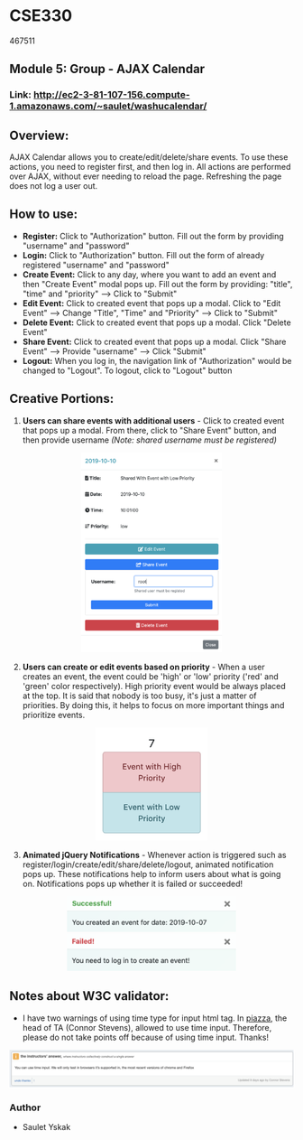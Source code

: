 # CSE330

467511

## Module 5: Group - AJAX Calendar

### Link: http://ec2-3-81-107-156.compute-1.amazonaws.com/~saulet/washucalendar/

## Overview:

AJAX Calendar allows you to create/edit/delete/share events. To use these actions, you need to register first, and then log in. All actions are performed over AJAX, without ever needing to reload the page. Refreshing the page does not log a user out.

## How to use:

-   **Register:** Click to "Authorization" button. Fill out the form by providing "username" and "password"
-   **Login:** Click to "Authorization" button. Fill out the form of already registered "username" and "password"
-   **Create Event:** Click to any day, where you want to add an event and then "Create Event" modal pops up. Fill out the form by providing: "title", "time" and "priority" --> Click to "Submit"
-   **Edit Event:** Click to created event that pops up a modal. Click to "Edit Event" --> Change "Title", "Time" and "Priority" --> Click to "Submit"
-   **Delete Event:** Click to created event that pops up a modal. Click "Delete Event"
-   **Share Event:** Click to created event that pops up a modal. Click "Share Event" --> Provide "username" --> Click "Submit"
-   **Logout:** When you log in, the navigation link of "Authorization" would be changed to "Logout". To logout, click to "Logout" button

## Creative Portions:

1. **Users can share events with additional users** - Click to created event that pops up a modal. From there, click to "Share Event" button, and then provide username _(Note: shared username must be registered)_

<p style="text-align: center;">
    <img src="img/screen2.png" width="250">
</p>

2. **Users can create or edit events based on priority** - When a user creates an event, the event could be 'high' or 'low' priority ('red' and 'green' color respectively). High priority event would be always placed at the top. It is said that nobody is too busy, it's just a matter of priorities. By doing this, it helps to focus on more important things and prioritize events.

<p style="text-align: center;">
    <img src="img/screen4.png" width="200">
</p>

3. **Animated jQuery Notifications** - Whenever action is triggered such as register/login/create/edit/share/delete/logout, animated notification pops up. These notifications help to inform users about what is going on. Notifications pops up whether it is failed or succeeded!

<p style="text-align: center;">
    <img src="img/screen5.png" width="300">
    <img src="img/screen6.png" width="300">
</p>

## Notes about W3C validator:

-   I have two warnings of using time type for input html tag. In [piazza](https://piazza.com/class/jzoo115n7oz3d6?cid=499), the head of TA (Connor Stevens), allowed to use time input. Therefore, please do not take points off because of using time input. Thanks!

<p style="text-align: center;">
    <img src="img/screen1.png" width="800">
</p>

### Author

-   Saulet Yskak
